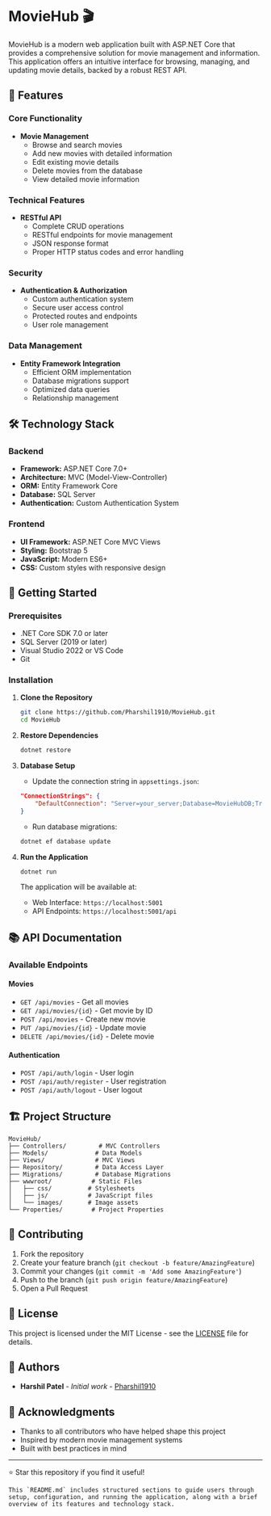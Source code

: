 # MovieHub 🎬

MovieHub is a modern web application built with ASP.NET Core that provides a comprehensive solution for movie management and information. This application offers an intuitive interface for browsing, managing, and updating movie details, backed by a robust REST API.

## 🌟 Features

### Core Functionality
- **Movie Management**
  - Browse and search movies
  - Add new movies with detailed information
  - Edit existing movie details
  - Delete movies from the database
  - View detailed movie information

### Technical Features
- **RESTful API**
  - Complete CRUD operations
  - RESTful endpoints for movie management
  - JSON response format
  - Proper HTTP status codes and error handling

### Security
- **Authentication & Authorization**
  - Custom authentication system
  - Secure user access control
  - Protected routes and endpoints
  - User role management

### Data Management
- **Entity Framework Integration**
  - Efficient ORM implementation
  - Database migrations support
  - Optimized data queries
  - Relationship management

## 🛠️ Technology Stack

### Backend
- **Framework:** ASP.NET Core 7.0+
- **Architecture:** MVC (Model-View-Controller)
- **ORM:** Entity Framework Core
- **Database:** SQL Server
- **Authentication:** Custom Authentication System

### Frontend
- **UI Framework:** ASP.NET Core MVC Views
- **Styling:** Bootstrap 5
- **JavaScript:** Modern ES6+
- **CSS:** Custom styles with responsive design

## 🚀 Getting Started

### Prerequisites
- .NET Core SDK 7.0 or later
- SQL Server (2019 or later)
- Visual Studio 2022 or VS Code
- Git

### Installation

1. **Clone the Repository**
   ```bash
   git clone https://github.com/Pharshil1910/MovieHub.git
   cd MovieHub
   ```

2. **Restore Dependencies**
   ```bash
   dotnet restore
   ```

3. **Database Setup**
   - Update the connection string in `appsettings.json`:
   ```json
   "ConnectionStrings": {
       "DefaultConnection": "Server=your_server;Database=MovieHubDB;Trusted_Connection=True;MultipleActiveResultSets=true"
   }
   ```
   - Run database migrations:
   ```bash
   dotnet ef database update
   ```

4. **Run the Application**
   ```bash
   dotnet run
   ```
   The application will be available at:
   - Web Interface: `https://localhost:5001`
   - API Endpoints: `https://localhost:5001/api`

## 📚 API Documentation

### Available Endpoints

#### Movies
- `GET /api/movies` - Get all movies
- `GET /api/movies/{id}` - Get movie by ID
- `POST /api/movies` - Create new movie
- `PUT /api/movies/{id}` - Update movie
- `DELETE /api/movies/{id}` - Delete movie

#### Authentication
- `POST /api/auth/login` - User login
- `POST /api/auth/register` - User registration
- `POST /api/auth/logout` - User logout

## 🏗️ Project Structure

```
MovieHub/
├── Controllers/         # MVC Controllers
├── Models/             # Data Models
├── Views/              # MVC Views
├── Repository/         # Data Access Layer
├── Migrations/         # Database Migrations
├── wwwroot/           # Static Files
│   ├── css/          # Stylesheets
│   ├── js/           # JavaScript files
│   └── images/       # Image assets
└── Properties/        # Project Properties
```

## 🤝 Contributing

1. Fork the repository
2. Create your feature branch (`git checkout -b feature/AmazingFeature`)
3. Commit your changes (`git commit -m 'Add some AmazingFeature'`)
4. Push to the branch (`git push origin feature/AmazingFeature`)
5. Open a Pull Request

## 📝 License

This project is licensed under the MIT License - see the [LICENSE](LICENSE) file for details.

## 👥 Authors

- **Harshil Patel** - *Initial work* - [Pharshil1910](https://github.com/Pharshil1910)

## 🙏 Acknowledgments

- Thanks to all contributors who have helped shape this project
- Inspired by modern movie management systems
- Built with best practices in mind

---

⭐ Star this repository if you find it useful!

```
This `README.md` includes structured sections to guide users through setup, configuration, and running the application, along with a brief overview of its features and technology stack.

